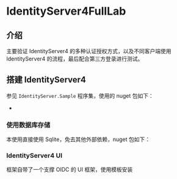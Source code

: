 # IdentityServer4FullLab

## 介绍

主要验证 IdentityServer4 的多种认证授权方式，以及不同客户端使用 IdentityServer4 的流程，最后配合第三方登录进行测试。

## 搭建 IdentityServer4

参见 `IdentityServer.Sample` 程序集，使用的 nuget 包如下：

- 

### 使用数据库存储

本使用直接使用 Sqlite，免去其他外部依赖，nuget 包如下：


### IdentityServer4 UI

框架自带了一个支撑 OIDC 的 UI 框架，使用模板安装
